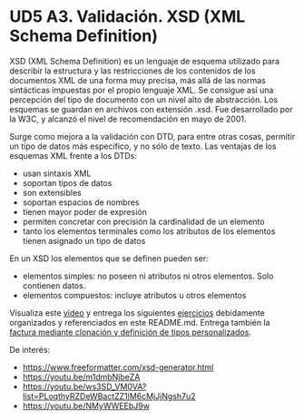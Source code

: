 # UD5 A3. Validación. XSD (XML Schema Definition)


XSD (XML Schema Definition) es un lenguaje de esquema utilizado para describir la estructura y las restricciones de los contenidos de los documentos XML de una forma muy precisa, más allá de las normas sintácticas impuestas por el propio lenguaje XML. Se consigue así una percepción del tipo de documento con un nivel alto de abstracción.
Los esquemas se guardan en archivos con extensión .xsd. Fue desarrollado por la W3C, y alcanzó el nivel de recomendación en mayo de 2001. 

Surge como mejora a la validación con DTD, para entre otras cosas, permitir un tipo de datos más específico, y no sólo de texto. Las ventajas de los esquemas XML frente a los DTDs:
- usan sintaxis XML
- soportan tipos de datos
- son extensibles
- soportan espacios de nombres
- tienen mayor poder de expresión
- permiten concretar con precisión la cardinalidad de un elemento
- tanto los elementos terminales como  los atributos de los elementos tienen asignado un tipo de datos

En un XSD los elementos que se definen pueden ser:
- elementos simples: no poseen ni atributos ni otros elementos. Solo contienen datos.
- elementos compuestos:  incluye atributos u otros elementos


Visualiza este [vídeo](https://youtu.be/1BjmZHRHDv0?t=111) y entrega los siguientes [ejercicios](./Actividades_XSD/README.md) debidamente organizados y referenciados en este README.md. Entrega también la [factura mediante clonación y definición de tipos personalizados](./Factura/README.md).


De interés:
- https://www.freeformatter.com/xsd-generator.html
- https://youtu.be/m1dmbNjbeZA
- https://youtu.be/ws3SD_VM0VA?list=PLoqthyRZDeWBactZZ1lM6cMjJjNgsh7u2
- https://youtu.be/NMyWWEEbJ9w
